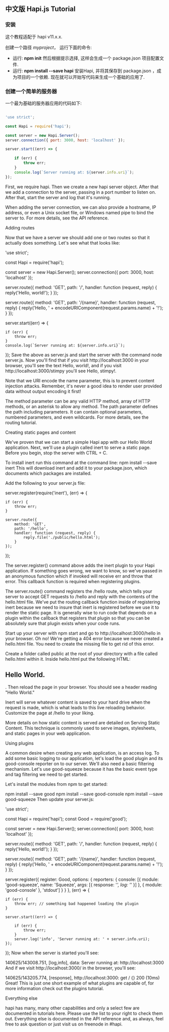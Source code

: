 ## 中文版 Hapi.js Tutorial


### 安装

这个教程适配于 hapi v11.x.x.

创建一个路径  <em>myproject</em>， 运行下面的命令:

* 运行: __npm init__ 然后根据提示选择, 这样会生成一个 package.json 项目配置文件.
* 运行: __npm install --save hapi__ 安装Hapi, 并将其保存到 package.json ，成为项目的一个依赖.
现在就可以开始写代码来生成一个基础的应用了.

### 创建一个简单的服务器

一个最为基础的服务器应用的代码如下:
```javascript

'use strict';

const Hapi = require('hapi');

const server = new Hapi.Server();
server.connection({ port: 3000, host: 'localhost' });

server.start((err) => {

    if (err) {
        throw err;
    }
    console.log(`Server running at: ${server.info.uri}`);
});
```

First, we require hapi. Then we create a new hapi server object. After that we add a connection to the server, passing in a port number to listen on. After that, start the server and log that it's running.

When adding the server connection, we can also provide a hostname, IP address, or even a Unix socket file, or Windows named pipe to bind the server to. For more details, see the API reference.

Adding routes

Now that we have a server we should add one or two routes so that it actually does something. Let's see what that looks like:

'use strict';

const Hapi = require('hapi');

const server = new Hapi.Server();
server.connection({ port: 3000, host: 'localhost' });

server.route({
    method: 'GET',
    path: '/',
    handler: function (request, reply) {
        reply('Hello, world!');
    }
});

server.route({
    method: 'GET',
    path: '/{name}',
    handler: function (request, reply) {
        reply('Hello, ' + encodeURIComponent(request.params.name) + '!');
    }
});

server.start((err) => {

    if (err) {
        throw err;
    }
    console.log(`Server running at: ${server.info.uri}`);
});
Save the above as server.js and start the server with the command node server.js. Now you'll find that if you visit http://localhost:3000 in your browser, you'll see the text Hello, world!, and if you visit http://localhost:3000/stimpy you'll see Hello, stimpy!.

Note that we URI encode the name parameter, this is to prevent content injection attacks. Remember, it's never a good idea to render user provided data without output encoding it first!

The method parameter can be any valid HTTP method, array of HTTP methods, or an asterisk to allow any method. The path parameter defines the path including parameters. It can contain optional parameters, numbered parameters, and even wildcards. For more details, see the routing tutorial.

Creating static pages and content

We've proven that we can start a simple Hapi app with our Hello World application. Next, we'll use a plugin called inert to serve a static page. Before you begin, stop the server with CTRL + C.

To install inert run this command at the command line: npm install --save inert This will download inert and add it to your package.json, which documents which packages are installed.

Add the following to your server.js file:

server.register(require('inert'), (err) => {

    if (err) {
        throw err;
    }

    server.route({
        method: 'GET',
        path: '/hello',
        handler: function (request, reply) {
            reply.file('./public/hello.html');
        }
    });
});

The server.register() command above adds the inert plugin to your Hapi application. If something goes wrong, we want to know, so we've passed in an anonymous function which if invoked will receive err and throw that error. This callback function is required when registering plugins.

The server.route() command registers the /hello route, which tells your server to accept GET requests to /hello and reply with the contents of the hello.html file. We've put the routing callback function inside of registering inert because we need to insure that inert is registered before we use it to render the static page. It is generally wise to run code that depends on a plugin within the callback that registers that plugin so that you can be absolutely sure that plugin exists when your code runs.

Start up your server with npm start and go to http://localhost:3000/hello in your browser. Oh no! We're getting a 404 error because we never created a hello.html file. You need to create the missing file to get rid of this error.

Create a folder called public at the root of your directory with a file called hello.html within it. Inside hello.html put the following HTML: <h2>Hello World.</h2>. Then reload the page in your browser. You should see a header reading "Hello World."

Inert will serve whatever content is saved to your hard drive when the request is made, which is what leads to this live reloading behavior. Customize the page at /hello to your liking.

More details on how static content is served are detailed on Serving Static Content. This technique is commonly used to serve images, stylesheets, and static pages in your web application.

Using plugins

A common desire when creating any web application, is an access log. To add some basic logging to our application, let's load the good plugin and its good-console reporter on to our server. We'll also need a basic filtering mechanism. Let's use good-squeeze because it has the basic event type and tag filtering we need to get started.

Let's install the modules from npm to get started:

npm install --save good
npm install --save good-console
npm install --save good-squeeze
Then update your server.js:

'use strict';

const Hapi = require('hapi');
const Good = require('good');

const server = new Hapi.Server();
server.connection({ port: 3000, host: 'localhost' });

server.route({
    method: 'GET',
    path: '/',
    handler: function (request, reply) {
        reply('Hello, world!');
    }
});

server.route({
    method: 'GET',
    path: '/{name}',
    handler: function (request, reply) {
        reply('Hello, ' + encodeURIComponent(request.params.name) + '!');
    }
});

server.register({
    register: Good,
    options: {
        reporters: {
            console: [{
                module: 'good-squeeze',
                name: 'Squeeze',
                args: [{
                    response: '*',
                    log: '*'
                }]
            }, {
                module: 'good-console'
            }, 'stdout']
        }
    }
}, (err) => {

    if (err) {
        throw err; // something bad happened loading the plugin
    }

    server.start((err) => {

        if (err) {
            throw err;
        }
        server.log('info', 'Server running at: ' + server.info.uri);
    });
});
Now when the server is started you'll see:

140625/143008.751, [log,info], data: Server running at: http://localhost:3000
And if we visit http://localhost:3000/ in the browser, you'll see:

140625/143205.774, [response], http://localhost:3000: get / {} 200 (10ms)
Great! This is just one short example of what plugins are capable of, for more information check out the plugins tutorial.

Everything else

hapi has many, many other capabilities and only a select few are documented in tutorials here. Please use the list to your right to check them out. Everything else is documented in the API reference and, as always, feel free to ask question or just visit us on freenode in #hapi.